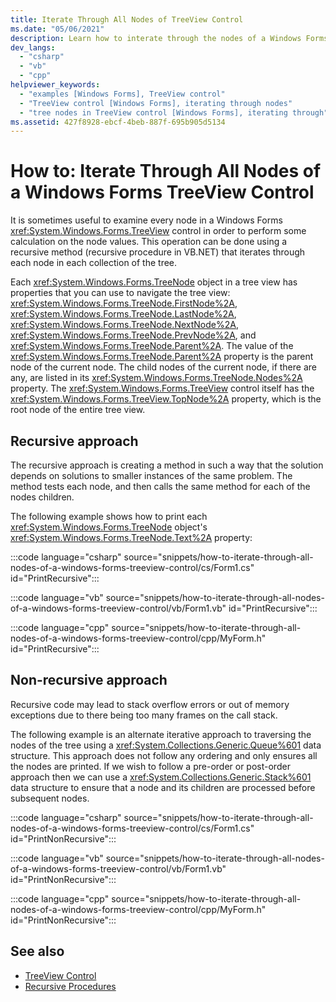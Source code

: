 ```yaml
---
title: Iterate Through All Nodes of TreeView Control
ms.date: "05/06/2021"
description: Learn how to interate through the nodes of a Windows Forms TreeView control. TreeView Nodes provide properties that navigate through the TreeView control.
dev_langs: 
  - "csharp"
  - "vb"
  - "cpp"
helpviewer_keywords: 
  - "examples [Windows Forms], TreeView control"
  - "TreeView control [Windows Forms], iterating through nodes"
  - "tree nodes in TreeView control [Windows Forms], iterating through"
ms.assetid: 427f8928-ebcf-4beb-887f-695b905d5134
---
```

# How to: Iterate Through All Nodes of a Windows Forms TreeView Control

It is sometimes useful to examine every node in a Windows Forms <xref:System.Windows.Forms.TreeView> control in order to perform some calculation on the node values. This operation can be done using a recursive method (recursive procedure in VB.NET) that iterates through each node in each collection of the tree.  
  
 Each <xref:System.Windows.Forms.TreeNode> object in a tree view has properties that you can use to navigate the tree view: <xref:System.Windows.Forms.TreeNode.FirstNode%2A>, <xref:System.Windows.Forms.TreeNode.LastNode%2A>, <xref:System.Windows.Forms.TreeNode.NextNode%2A>, <xref:System.Windows.Forms.TreeNode.PrevNode%2A>, and <xref:System.Windows.Forms.TreeNode.Parent%2A>. The value of the <xref:System.Windows.Forms.TreeNode.Parent%2A> property is the parent node of the current node. The child nodes of the current node, if there are any, are listed in its <xref:System.Windows.Forms.TreeNode.Nodes%2A> property. The <xref:System.Windows.Forms.TreeView> control itself has the <xref:System.Windows.Forms.TreeView.TopNode%2A> property, which is the root node of the entire tree view.  
  
## Recursive approach
  
The recursive approach is creating a method in such a way that the solution depends on solutions to smaller instances of the same problem. The method tests each node, and then calls the same method for each of the nodes children.  
  
The following example shows how to print each <xref:System.Windows.Forms.TreeNode> object's <xref:System.Windows.Forms.TreeNode.Text%2A> property:  
  
:::code language="csharp" source="snippets/how-to-iterate-through-all-nodes-of-a-windows-forms-treeview-control/cs/Form1.cs" id="PrintRecursive":::

:::code language="vb" source="snippets/how-to-iterate-through-all-nodes-of-a-windows-forms-treeview-control/vb/Form1.vb" id="PrintRecursive":::  

:::code language="cpp" source="snippets/how-to-iterate-through-all-nodes-of-a-windows-forms-treeview-control/cpp/MyForm.h" id="PrintRecursive":::  
  
## Non-recursive approach

Recursive code may lead to stack overflow errors or out of memory exceptions due to there being too many frames on the call stack.

The following example is an alternate iterative approach to traversing the nodes of the tree using a <xref:System.Collections.Generic.Queue%601> data structure. This approach does not follow any ordering and only ensures all the nodes are printed. If we wish to follow a pre-order or post-order approach then we can use a <xref:System.Collections.Generic.Stack%601> data structure to ensure that a node and its children are processed before subsequent nodes.

:::code language="csharp" source="snippets/how-to-iterate-through-all-nodes-of-a-windows-forms-treeview-control/cs/Form1.cs" id="PrintNonRecursive":::

:::code language="vb" source="snippets/how-to-iterate-through-all-nodes-of-a-windows-forms-treeview-control/vb/Form1.vb" id="PrintNonRecursive":::

:::code language="cpp" source="snippets/how-to-iterate-through-all-nodes-of-a-windows-forms-treeview-control/cpp/MyForm.h" id="PrintNonRecursive":::

## See also

- [TreeView Control](treeview-control-windows-forms.md)
- [Recursive Procedures](/dotnet/visual-basic/programming-guide/language-features/procedures/recursive-procedures)
